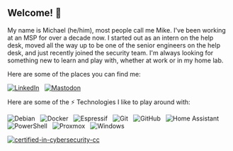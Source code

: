 ## Welcome! 👋

My name is Michael (he/him), most people call me Mike. I've been working at an MSP for over a decade now. I started out as an intern on the help desk, moved all the way up to be one of the senior engineers on the help desk, and just recently joined the security team. I'm always looking for something new to learn and play with, whether at work or in my home lab. 

Here are some of the places you can find me:


[![LinkedIn](https://img.shields.io/badge/linkedin-%230077B5.svg?style=for-the-badge&logo=linkedin&logoColor=white)](https://www.linkedin.com/in/michael-h-4a3b2a78) &nbsp;
[![Mastodon](https://img.shields.io/badge/-MASTODON-%232B90D9?style=for-the-badge&logo=mastodon&logoColor=white)](https://mindly.social/@taichou) &nbsp;

Here are some of the ⚡ Technologies I like to play around with:

![Debian](https://img.shields.io/badge/Debian-D70A53?style=for-the-badge&logo=debian&logoColor=white) &nbsp;
![Docker](https://img.shields.io/badge/-Docker-black?style=flat-square&logo=docker) &nbsp;
![Espressif](https://img.shields.io/badge/espressif-E7352C.svg?style=for-the-badge&logo=espressif&logoColor=white) &nbsp;
![Git](https://img.shields.io/badge/-Git-black?style=flat-square&logo=git) &nbsp;
![GitHub](https://img.shields.io/badge/-GitHub-181717?style=flat-square&logo=github) &nbsp;
![Home Assistant](https://img.shields.io/badge/home%20assistant-%2341BDF5.svg?style=for-the-badge&logo=home-assistant&logoColor=white) &nbsp;
![PowerShell](https://img.shields.io/badge/PowerShell-%235391FE.svg?style=for-the-badge&logo=powershell&logoColor=white) &nbsp;
![Proxmox](https://img.shields.io/badge/proxmox-proxmox?style=for-the-badge&logo=proxmox&logoColor=%23E57000&labelColor=%232b2a33&color=%232b2a33) &nbsp;
![Windows](https://img.shields.io/badge/Windows-0078D6?style=for-the-badge&logo=windows&logoColor=white) &nbsp;

[![certified-in-cybersecurity-cc](https://github.com/user-attachments/assets/06902f60-26cc-4e64-af49-b42def0551f7)](https://www.credly.com/users/michael-hiersche)

<!--
**HersheyTaichou/HersheyTaichou** is a ✨ _special_ ✨ repository because its `README.md` (this file) appears on your GitHub profile.

Here are some ideas to get you started:

- 🔭 I’m currently working on ...
- 🌱 I’m currently learning ...
- 👯 I’m looking to collaborate on ...
- 🤔 I’m looking for help with ...
- 💬 Ask me about ...
- 📫 How to reach me: ...
- 😄 Pronouns: ...
- ⚡ Fun fact: ...
-->
